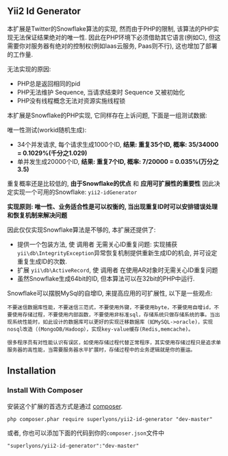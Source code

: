 Yii2 Id Generator
---------------------------------------

本扩展是Twitter的Snowflake算法的实现, 然而由于PHP的限制, 该算法的PHP实现无法保证结果绝对的唯一性. 因此在PHP环境下必须借助其它语言(例如C), 但这需要你对服务器有绝对的控制权(例如Iaas云服务, Paas则不行), 这也增加了部署的工作量.

无法实现的原因:
*	PHP总是返回相同的pid
*	PHP无法维护 Sequence, 当请求结束时 Sequence 又被初始化
*	PHP没有线程概念无法对资源实施线程锁

本扩展是Snowflake的PHP实现, 它同样存在上诉问题, 下面是一组测试数据:

唯一性测试(workid随机生成):
*	34个并发请求, 每个请求生成1000个ID, **结果: 重复35个ID, 概率: 35/34000 = 0.1029%(千分之1.029)**
*	单并发生成20000个ID, **结果: 重复7个ID, 概率: 7/20000 = 0.035%(万分之3.5)**

重复概率还是比较低的,   **由于Snowflake的优点** 和 **应用可扩展性的重要性** 因此决定实现一个可用的Snowflake: `yii2-idGenerator`

**实现原则: 唯一性、业务适合性是可以权衡的, 当出现重复ID时可以安排错误处理和恢复机制来解决问题**

因此仅仅实现Snowflake算法是不够的, 本扩展还提供了:
*	提供一个包装方法, 使 调用者 无需关心ID重复问题: 
	实现捕获`yii\db\IntegrityException`异常恢复机制提供重新生成ID的机会, 并可设定重复生成ID的次数. 
*	扩展 `yii\db\ActiveRecord`, 使 调用者 在使用AR对象时无需关心ID重复问题
*	虽然Snowflake生成64bit的ID, 但本算法可以在32bit的PHP中运行.

Snowflake可以摆脱MySql的自增ID, 来提高应用的可扩展性, 以下是一些观点:
```
不要迷信数据库性能，不要迷信三范式，不要使用外键，不要使用byte，不要使用自增id，不要使用存储过程，不要使用内部函数，不要使用非标准sql，存储系统只做存储系统的事。当出现系统性能时，如此设计的数据库可以更好的实现迁移数据库（如MySQL->oracle)，实现nosql改造（(MongoDB/Hadoop），实现key-value缓存(Redis,memcache)。

很多程序员有对性能认识有误区，如使用存储过程代替正常程序，其实使用存储过程只是追求单服务器的高性能，当需要服务器水平扩展时，存储过程中的业务逻辑就是你的噩运。

```


Installation
------------

### Install With Composer

安装这个扩展的首选方式是通过 [composer](http://getcomposer.org/download/). 

```
php composer.phar require superlyons/yii2-id-generator "dev-master"
```
或者, 你也可以添加下面的代码到你的`composer.json`文件中

```
"superlyons/yii2-id-generator":"dev-master"
```